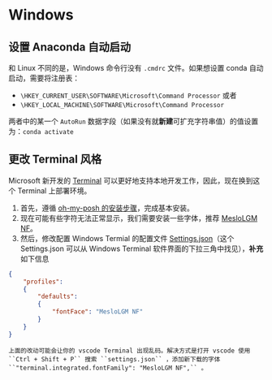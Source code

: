 # Windows

## 设置 Anaconda 自动启动

和 Linux 不同的是，Windows 命令行没有 ``.cmdrc`` 文件。如果想设置 conda 自动启动，需要将注册表：

- ``\HKEY_CURRENT_USER\SOFTWARE\Microsoft\Command Processor`` 或者
- ``\HKEY_LOCAL_MACHINE\SOFTWARE\Microsoft\Command Processor`` 

两者中的某一个 ``AutoRun`` 数据字段（如果没有就**新建**可扩充字符串值）的值设置为：``conda activate``

## 更改 Terminal 风格

Microsoft 新开发的 [Terminal](https://github.com/microsoft/terminal) 可以更好地支持本地开发工作，因此，现在换到这个 Terminal 上部署环境。

1. 首先，遵循 [oh-my-posh 的安装步骤](https://ohmyposh.dev/docs/pwsh)，完成基本安装。
2. 现在可能有些字符无法正常显示，我们需要安装一些字体，推荐 [MesloLGM NF](https://github.com/ryanoasis/nerd-fonts/releases/download/v2.1.0/Meslo.zip)。
3. 然后，修改配置 Windows Termial 的配置文件 [Settings.json](https://docs.microsoft.com/en-us/windows/terminal/customize-settings/profile-general)（这个 Settings.json 可以从 Windows Terminal 软件界面的下拉三角中找见），**补充**如下信息

```json
{
    "profiles":
    {
        "defaults":
        {
            "fontFace": "MesloLGM NF"
        }
    }
}
```

```{note}
上面的改动可能会让你的 vscode Terminal 出现乱码。解决方式是打开 vscode 使用 ``Ctrl + Shift + P`` 搜索 ``settings.json`` ，添加新下载的字体 ``"terminal.integrated.fontFamily": "MesloLGM NF",`` 。
```

